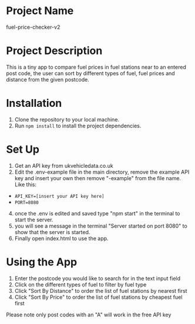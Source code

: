 # Project Name

fuel-price-checker-v2

# Project Description

This is a tiny app to compare fuel prices in fuel stations near to an entered post code, the user can sort by different types of fuel, fuel prices and distance from the given postcode.

# Installation

1. Clone the repository to your local machine.
2. Run `npm install` to install the project dependencies.

# Set Up

1. Get an API key from ukvehicledata.co.uk
2. Edit the .env-example file in the main directory, remove the example API key and insert your own then remove "-example" from the file name. Like this:

- `API_KEY=[insert your API key here]`
- `PORT=8080`

4. once the .env is edited and saved type "npm start" in the terminal to start the server.
5. you will see a message in the terminal "Server started on port 8080" to show that the server is started.
6. Finally open index.html to use the app.

# Using the App

1. Enter the postcode you would like to search for in the text input field
2. Click on the different types of fuel to filter by fuel type
3. Click "Sort By Distance" to order the list of fuel stations by nearest first
4. Click "Sort By Price" to order the list of fuel stations by cheapest fuel first

Please note only post codes with an "A" will work in the free API key
